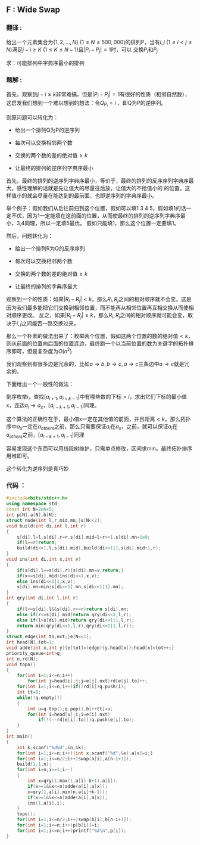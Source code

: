 ## F : Wide Swap

### 翻译 :

给出一个元素集合为$\{1,2,\dots,N\}\ (1\leq N\leq 500,000)$的排列P，当有$i,j\ (1\leq i<j\leq N)$满足$j-i\geq K\  (1\leq K\leq N-1)$且$|P_{i}-P_{j}|= 1$时，可以 交换$P_{i}$和$P_{j}$

求：可能排列中字典序最小的排列

### 题解 :

首先，观察到$j-i\geqslant k$非常难搞，但是$|P_{i}-P_{j}|= 1$有很好的性质（相邻自然数），这启发我们想到一个难以想到的想法：令$Q_{P_i}=i$ ，即Q为P的逆序列。

则原问题可以转化为：

- 给出一个排列Q为P的逆序列

- 每次可以交换相邻两个数

- 交换的两个数的差的绝对值$\geqslant k$

- 让最终的排列的逆序列字典序最小

首先，最终的排列的逆序列字典序最小，等价于，最终的排列的反序序列字典序最大。感性理解的话就是先让值大的尽量往后放，让值大的不抢值小的 的位置，这样值小的就会尽量在能达到的最前面，也即逆序列的字典序最小。

举个例子：假如我们从后往前扫到这个位置，假如可以填1 3 4 5，假如填1的话一定不优，因为1一定能填在这前面的位置，从而使最终的排列的逆序列字典序最小，3,4同理，所以一定填5最优。 假如只能填1，那么这个位置一定要填1。

然后，问题转化为：

- 给出一个排列R为Q的反序序列

- 每次可以交换相邻两个数

- 交换的两个数的差的绝对值$\geqslant k$

- 让最终的排列的字典序最大

观察到一个的性质：如果$|R_i-R_j|<k$，那么$R_i,R_j$之间的相对顺序就不会变。这是因为我们最多能把它们交换到相邻位置，而不能再从相邻位置再互相交换从而使相对顺序更改。 反之，如果$|R_i-R_j|\geqslant k$，那么$R_i,R_j$之间的相对顺序就可能会变，取决于$i,j$之间能否一路交换过来。

那么一个朴素的做法出来了：枚举两个位置，假如这两个位置的数的绝对值$<k$，则从前面的位置向后面的位置连边，最终跑一个以当前位置的数为关键字的拓扑排序即可，但是复杂度为$O(n^2)$

我们观察到有很多边是冗余的，比如$a\to b,b\to c,a\to c$三条边中$a\to c$就是冗余的。

下面给出一个一般性的做法：

倒序枚举i，查找$[a_{i+1},a_{i+k-1}]$中有哪些数的下标$>i$，求出它们下标的最小值x，连边$a_i\to a_x$，$[a_{i-k+1},a_{i-1}]$同理。

这个算法的正确性在于，最小值x一定在其他值的前面，并且距离$<k$，那么拓扑序中$a_x$一定在$a_{others}$之前，那么只需要保证$a_i$在$a_x$，之前，就可以保证$a_i$在$a_{others}$之前，$[a_{i-k+1},a_{i-1}]$同理

容易发现这个东西可以用线段树维护，只需单点修改，区间求min。最终拓扑排序用堆即可。

这个转化为逆序列是真巧妙

### 代码 ：
```cpp
#include<bits/stdc++.h>
using namespace std;
const int N=2e6+5;
int p[N],a[N],b[N];
struct node{int l,r,mid,mn;}s[N<<2];
void build(int di,int l,int r)
{
    s[di].l=l,s[di].r=r,s[di].mid=l+r>>1,s[di].mn=1e9;
    if(l==r)return;
    build(di<<1,l,s[di].mid),build(di<<1|1,s[di].mid+1,r);
}
void ins(int di,int x,int v)
{
    if(s[di].l==s[di].r){s[di].mn=v;return;}
    if(x<=s[di].mid)ins(di<<1,x,v);
    else ins(di<<1|1,x,v);
    s[di].mn=min(s[di<<1].mn,s[di<<1|1].mn);
}
int qry(int di,int l,int r)
{
    if(l<=s[di].l&&s[di].r<=r)return s[di].mn;
    else if(r<=s[di].mid)return qry(di<<1,l,r);
    else if(l>s[di].mid)return qry(di<<1|1,l,r);
    return min(qry(di<<1,l,r),qry(di<<1|1,l,r));
}
struct edge{int to,nxt;}e[N<<1];
int head[N],tot=1;
void adde(int x,int y){e[tot]=(edge){y,head[x]};head[x]=tot++;}
priority_queue<int>q;
int n,rd[N];
void topo()
{
    for(int i=1;i<=n;i++)
        for(int j=head[i];j;j=e[j].nxt)rd[e[j].to]++;
    for(int i=1;i<=n;i++)if(!rd[i])q.push(i);
    int tt=0;
    while(!q.empty())
    {
        int u=q.top();q.pop(),b[++tt]=u;
        for(int i=head[u];i;i=e[i].nxt)
            if(!(--rd[e[i].to]))q.push(e[i].to);
    }
}
int main()
{
    int k;scanf("%d%d",&n,&k);
    for(int i=1;i<=n;i++){int x;scanf("%d",&x),a[x]=i;}
    for(int i=1;i<=n/2;i++)swap(a[i],a[n-i+1]);
    build(1,1,n);
    for(int i=n;i>=1;i--)
    {
        int x=qry(1,max(1,a[i]-k+1),a[i]);
        if(x>=1&&x<=n)adde(a[i],a[x]);
        x=qry(1,a[i],min(n,a[i]+k-1));
        if(x>=1&&x<=n)adde(a[i],a[x]);
        ins(1,a[i],i);
    }
    topo();
    for(int i=1;i<=n/2;i++)swap(b[i],b[n-i+1]);
    for(int i=1;i<=n;i++)p[b[i]]=i;
    for(int i=1;i<=n;i++)printf("%d\n",p[i]);
}

```
